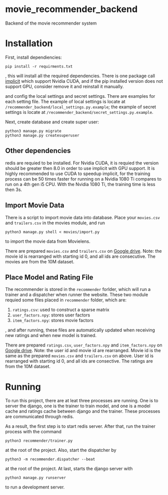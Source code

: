 # movie_recommender_backend
Backend of the movie recommender system

# Installation

First, install dependiencies: 

	pip install -r requirments.txt

, this will install all the required dependencies. There is one package call [implicit](https://github.com/benfred/implicit) which support Nvidia CUDA, and if the pip installed version does not support GPU, consider remove it and reinstall it manually.
	
 and config the local settings and secret settings. There are examples for each setting file. The example of local settings is locate at `/recommender_backend/local_settings.py.example`; the example of secret settings is locate at `/recommender_backend/secret_settings.py.example`.

Next, create database and create super user:
	
	python3 manage.py migrate
	python3 manage.py createsuperuser
	
## Other dependencies
redis are requied to be installed. For Nvidia CUDA, it is requied the version should be greater then 8.0 in order to use implicit with GPU support. It is highly recommended to use CUDA to speedup implicit, for the training process can be 50 times faster for running on a Nvidia 1080 Ti compares to run on a 4th gen i5 CPU. With the Nvidia 1080 Ti, the training time is less then 3s.
	
## Import Movie Data
There is a script to import movie data into database. Place your `movies.csv` and `trailers.csv` in the movies module, and run

	python3 manage.py shell < movies/import.py

to import the movie data from Movielens.

There are prepared `movies.csv` and `trailers.csv` on [Google drive](https://drive.google.com/drive/folders/1R_pKTIhejiKSQNf44oGTwmAQwC8oi1iu). Note: the movie id is rearranged with starting id 0, and all ids are consecutive. The movies are from the 10M dataset.

## Place Model and Rating File
The recommender is stored in the `recommender` forlder, which will run a trainer and a dispatcher when runner the website. These two module requied some files placed in `recommender` folder, which are:

1. `ratings.csv`: used to construct a sparse matrix
2. `user_factors.npy`: stores user factors
3. `item_factors.npy`: stores movie factors

, and after running, these files are automatically updated when receiving new ratings and when new model is trained.

There are prepared `ratings.csv`, `user_factors.npy` and `item_factors.npy` on [Google drive](https://drive.google.com/drive/folders/12S23JHsicDod5VQ4kIDeOfhZs1MQYSTP). Note: the user id and movie id are rearranged. Movie id is the same as the prepared `movies.csv` and `trailers.csv` on above. User id is rearranged with starting id 0, and all ids are consective. The ratings are from the 10M dataset.

# Running
To run this project, there are at leat three processes are running. One is to server the django, one is the trainer to train model, and one is a model cache and ratings cache between django and the trainer. These processes are communicated through redis.

As a result, the first step is to start redis server. After that, run the trainer process with the command

	python3 recommender/trainer.py

at the root of the project. Also, start the dispatcher by

	python3 -m recommender.dispatcher --beat

at the root of the project. At last, starts the django server with

	python3 manage.py runserver

to run a development server.